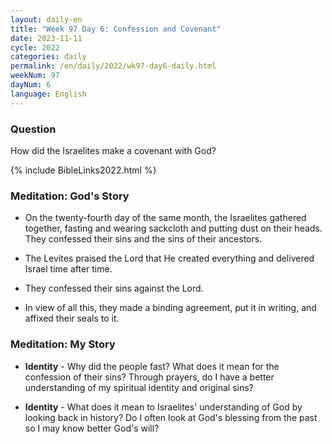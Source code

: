```yaml
---
layout: daily-en
title: "Week 97 Day 6: Confession and Covenant"
date: 2023-11-11
cycle: 2022
categories: daily
permalink: /en/daily/2022/wk97-day6-daily.html
weekNum: 97
dayNum: 6
language: English
---
```


### Question     
How did the Israelites make a covenant with God?

{% include BibleLinks2022.html %} 

### Meditation: God's Story   
+ On the twenty-fourth day of the same month, the Israelites gathered together, fasting and wearing sackcloth and putting dust on their heads. They confessed their sins and the sins of their ancestors. 

+ The Levites praised the Lord that He created everything and delivered Israel time after time. 

+ They confessed their sins against the Lord. 

+ In view of all this, they made a binding agreement, put it in writing, and affixed their seals to it. 

### Meditation: My Story   
+ **Identity** - Why did the people fast? What does it mean for the confession of their sins? Through prayers, do I have a better understanding of my spiritual identity and original sins?  

+ **Identity** - What does it mean to Israelites' understanding of God by looking back in history? Do I often look at God's blessing from the past so I may know better God's will? 
